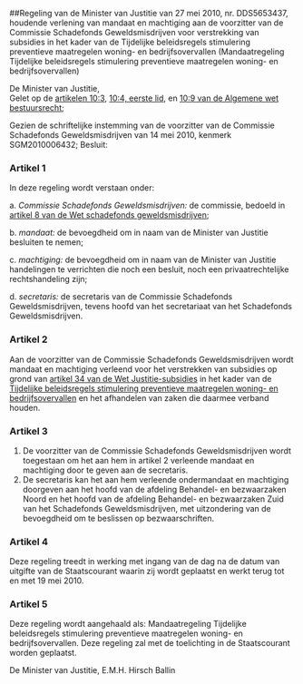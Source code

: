 <meta http-equiv='Content-Type' content='text/html; charset=utf-8' />

##Regeling van de Minister van Justitie van 27 mei 2010, nr. DDS5653437, houdende verlening van mandaat en machtiging aan de voorzitter van de Commissie Schadefonds Geweldsmisdrijven voor verstrekking van subsidies in het kader van de Tijdelijke beleidsregels stimulering preventieve maatregelen woning- en bedrijfsovervallen (Mandaatregeling Tijdelijke beleidsregels stimulering preventieve maatregelen woning- en bedrijfsovervallen)

De Minister van Justitie,  
Gelet op de [artikelen 10:3](../../../../../../../../wet/algemene/wet/bestuursrecht/BWBR0005537/README.md), [10:4, eerste lid](../../../../../../../../wet/algemene/wet/bestuursrecht/BWBR0005537/README.md), en [10:9 van de Algemene wet bestuursrecht](../../../../../../../../wet/algemene/wet/bestuursrecht/BWBR0005537/README.md);

Gezien de schriftelijke instemming van de voorzitter van de Commissie Schadefonds Geweldsmisdrijven van 14 mei 2010, kenmerk SGM2010006432;
Besluit:    

### Artikel  1  

In deze regeling wordt verstaan onder: 

a.  *Commissie Schadefonds Geweldsmisdrijven:* de commissie, bedoeld in [artikel 8 van de Wet schadefonds geweldsmisdrijven](../../../../../../../../wet/wet/schadefonds/geweldsmisdrijven/BWBR0002979/README.md);  

b.  *mandaat:* de bevoegdheid om in naam van de Minister van Justitie besluiten te nemen;  

c.  *machtiging:* de bevoegdheid om in naam van de Minister van Justitie handelingen te verrichten die noch een besluit, noch een privaatrechtelijke rechtshandeling zijn;  

d.  *secretaris:* de secretaris van de Commissie Schadefonds Geweldsmisdrijven, tevens hoofd van het secretariaat van het Schadefonds Geweldsmisdrijven.   

### Artikel  2  

Aan de voorzitter van de Commissie Schadefonds Geweldsmisdrijven wordt mandaat en machtiging verleend voor het verstrekken van subsidies op grond van [artikel 34 van de Wet Justitie-subsidies](../../../../../../../../wet/wet/justitie-subsidies/BWBR0008121/README.md) in het kader van de [Tijdelijke beleidsregels stimulering preventieve maatregelen woning- en bedrijfsovervallen](../../../../../../../../beleidsregel/tijdelijke/beleidsregels/stimulering/preventieve/maatregelen/woning-/en/etc/BWBR0027655/README.md) en het afhandelen van zaken die daarmee verband houden. 

### Artikel  3  

1.  De voorzitter van de Commissie Schadefonds Geweldsmisdrijven wordt toegestaan om het aan hem in artikel 2 verleende mandaat en machtiging door te geven aan de secretaris.   
2.  De secretaris kan het aan hem verleende ondermandaat en machtiging doorgeven aan het hoofd van de afdeling Behandel- en bezwaarzaken Noord en het hoofd van de afdeling Behandel- en bezwaarzaken Zuid van het Schadefonds Geweldsmisdrijven, met uitzondering van de bevoegdheid om te beslissen op bezwaarschriften.  

### Artikel  4  

Deze regeling treedt in werking met ingang van de dag na de datum van uitgifte van de Staatscourant waarin zij wordt geplaatst en werkt terug tot en met 19 mei 2010. 

### Artikel  5  

Deze regeling wordt aangehaald als: Mandaatregeling Tijdelijke beleidsregels stimulering preventieve maatregelen woning- en bedrijfsovervallen. 
Deze regeling zal met de toelichting in de Staatscourant worden geplaatst.  

De 
Minister van Justitie, 
E.M.H. Hirsch Ballin     
